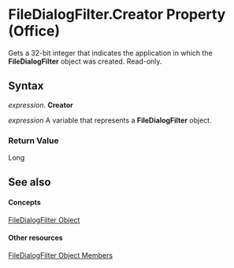 
# FileDialogFilter.Creator Property (Office)

Gets a 32-bit integer that indicates the application in which the  **FileDialogFilter** object was created. Read-only.


## Syntax

 _expression_. **Creator**

 _expression_ A variable that represents a **FileDialogFilter** object.


### Return Value

Long


## See also


#### Concepts


[FileDialogFilter Object](ff53a25a-0341-e761-01ef-6812ac9d64de.md)
#### Other resources


[FileDialogFilter Object Members](1dc53857-3ef2-37a7-1a89-83a5fe42823a.md)
